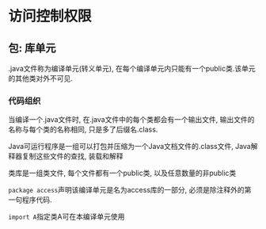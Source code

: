 # 访问控制权限
## 包: 库单元
.java文件称为编译单元(转义单元), 在每个编译单元内只能有一个public类.该单元的其他类对外不可见.
### 代码组织
当编译一个.java文件时, 在.java文件中的每个类都会有一个输出文件, 输出文件的名称与每个类的名称相同, 只是多了后缀名.class.  

Java可运行程序是一组可以打包并压缩为一个Java文档文件的.class文件, Java解释器复制这些文件的查找, 装载和解释   

类库是一组类文件, 每个文件都有一个public类, 以及任意数量的非public类  

`package access`声明该编译单元是名为access库的一部分, 必须是除注释外的第一句程序代码.  

`import A`指定类A可在本编译单元使用


